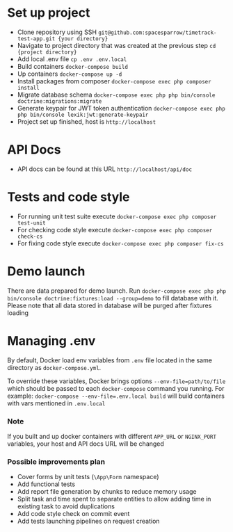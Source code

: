 # **Set up project**

- Clone repository using SSH `git@github.com:spacesparrow/timetrack-test-app.git {your directory}`
- Navigate to project directory that was created at the previous step `cd {project directory}`
- Add local .env file `cp .env .env.local `
- Build containers `docker-compose build`
- Up containers `docker-compose up -d`
- Install packages from composer `docker-compose exec php composer install`
- Migrate database schema `docker-compose exec php php bin/console doctrine:migrations:migrate`
- Generate keypair for JWT token authentication `docker-compose exec php php bin/console lexik:jwt:generate-keypair`
- Project set up finished, host is `http://localhost`

# **API Docs**

- API docs can be found at this URL `http://localhost/api/doc`

# **Tests and code style**

- For running unit test suite execute `docker-compose exec php composer test-unit`
- For checking code style execute `docker-compose exec php composer check-cs`
- For fixing code style execute `docker-compose exec php composer fix-cs`

# **Demo launch**

There are data prepared for demo launch.
Run `docker-compose exec php php bin/console doctrine:fixtures:load --group=demo` to fill database with it. Please note
that all data stored in database will be purged after fixtures loading

# **Managing .env**

By default, Docker load env variables from `.env` file located in the same directory as `docker-compose.yml`.

To override these variables, Docker brings options `--env-file=path/to/file` which should be passed to
each `docker-compose` command you running. For example: `docker-compose --env-file=.env.local build` will build
containers with vars mentioned in `.env.local`

### Note

If you built and up docker containers with different `APP_URL` or `NGINX_PORT` variables, your host and API docs URL
will be changed

### Possible improvements plan
- Cover forms by unit tests (`\App\Form` namespace)
- Add functional tests
- Add report file generation by chunks to reduce memory usage
- Split task and time spent to separate entities to allow adding time in existing task to avoid duplications
- Add code style check on commit event
- Add tests launching pipelines on request creation
